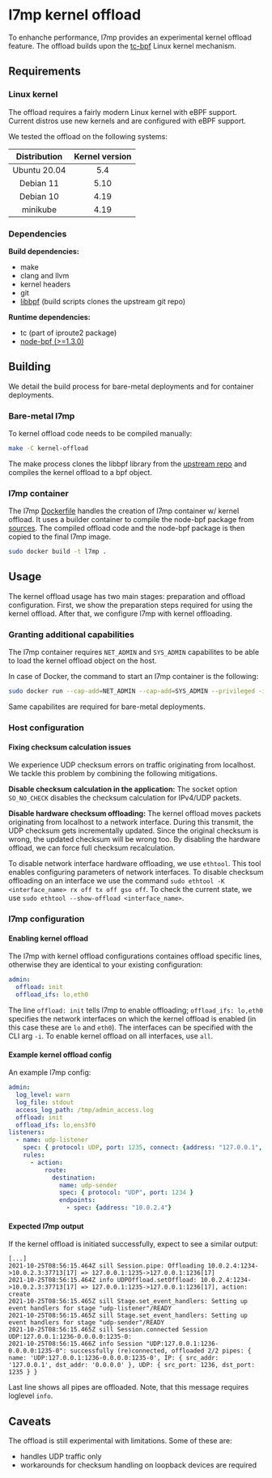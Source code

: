 # l7mp kernel offload

To enhanche performance, l7mp provides an experimental kernel offload feature. The offload builds upon the [tc-bpf](https://man7.org/linux/man-pages/man8/tc-bpf.8.html) Linux kernel mechanism.

## Requirements

### Linux kernel

The offload requires a fairly modern Linux kernel with eBPF support. Current distros use new kernels and are configured with eBPF support.

We tested the offload on the following systems:

| Distribution | Kernel version |
| :---:        | :---:          |
| Ubuntu 20.04 | 5.4            |
| Debian 11    | 5.10           |
| Debian 10    | 4.19           |
| minikube     | 4.19           |

### Dependencies

**Build dependencies:**
- make
- clang and llvm
- kernel headers
- git
- [libbpf](https://github.com/libbpf/libbpf) (build scripts clones the upstream git repo)

**Runtime dependencies:**
- tc (part of iproute2 package)
- [node-bpf (>=1.3.0)](https://www.npmjs.com/package/bpf)


## Building

We detail the build process for bare-metal deployments and for container deployments.

### Bare-metal l7mp

To kernel offload code needs to be compiled manually:

``` sh
make -C kernel-offload
```

The make process clones the libbpf library from the [upstream repo](https://github.com/libbpf/libbpf) and compiles the kernel offload to a bpf object.

### l7mp container

The l7mp [Dockerfile](/Dockerfile) handles the creation of l7mp container w/ kernel offload. It uses a builder container to compile the node-bpf package from [sources](https://github.com/levaitamas/node_bpf/tree/musl). The compiled offload code and the node-bpf package is then copied to the final l7mp image.

```sh
sudo docker build -t l7mp .
```

## Usage

The kernel offload usage has two main stages: preparation and offload configuration. First, we show the preparation steps required for using the kernel offload. After that, we configure l7mp with kernel offloading.

### Granting additional capabilities

The l7mp container requires `NET_ADMIN` and `SYS_ADMIN` capabilites to be able to load the kernel offload object on the host.

In case of Docker, the command to start an l7mp container is the following:
```sh
sudo docker run --cap-add=NET_ADMIN --cap-add=SYS_ADMIN --privileged -i -t l7mp node l7mp-proxy.js -c <config_file> -l warn -s
```

Same capabilites are required for bare-metal deployments.

### Host configuration

#### Fixing checksum calculation issues
We experience UDP checksum errors on traffic originating from localhost. We tackle this problem by combining the following mitigations.

**Disable checksum calculation in the application:** The socket option `SO_NO_CHECK` disables the checksum calculation for IPv4/UDP packets.

**Disable hardware checksum offloading:** The kernel offload moves packets originating from localhost to a network interface. During this transmit, the UDP checksum gets incrementally updated. Since the original checksum is wrong, the updated checksum will be wrong too. By disabling the hardware offload, we can force full checksum recalculation.

To disable network interface hardware offloading, we use `ethtool`. This tool enables configuring parameters of network interfaces. To disable checksum offloading on an interface we use the command `sudo ethtool -K <interface_name> rx off tx off gso off`. To check the current state, we use `sudo ethtool --show-offload <interface_name>`.

### l7mp configuration

#### Enabling kernel offload

The l7mp with kernel offload configurations containes offload specific lines, otherwise they are identical to your existing configuration:
```yaml
admin:
  offload: init
  offload_ifs: lo,eth0
```
The line `offload: init` tells l7mp to enable offloading; `offload_ifs: lo,eth0` specifies the network interfaces on which the kernel offload is enabled (in this case these are `lo` and `eth0`). The interfaces can be specified with the CLI arg `-i`. To enable kernel offload on all interfaces, use `all`.

#### Example kernel offload config

An example l7mp config:

```yaml
admin:
  log_level: warn
  log_file: stdout
  access_log_path: /tmp/admin_access.log
  offload: init
  offload_ifs: lo,ens3f0
listeners:
  - name: udp-listener
    spec: { protocol: UDP, port: 1235, connect: {address: "127.0.0.1", port: 1236} }
    rules:
      - action:
          route:
            destination:
              name: udp-sender
              spec: { protocol: "UDP", port: 1234 }
              endpoints:
                - spec: {address: "10.0.2.4"}
```

#### Expected l7mp output

If the kernel offload is initiated successfully, expect to see a similar output:
```
[...]
2021-10-25T08:56:15.464Z sill Session.pipe: Offloading 10.0.2.4:1234->10.0.2.3:37713[17] => 127.0.0.1:1235->127.0.0.1:1236[17]
2021-10-25T08:56:15.464Z info UDPOffload.setOffload: 10.0.2.4:1234->10.0.2.3:37713[17] => 127.0.0.1:1235->127.0.0.1:1236[17], action: create
2021-10-25T08:56:15.465Z sill Stage.set_event_handlers: Setting up event handlers for stage "udp-listener"/READY
2021-10-25T08:56:15.465Z sill Stage.set_event_handlers: Setting up event handlers for stage "udp-sender"/READY
2021-10-25T08:56:15.465Z sill Session.connected Session UDP:127.0.0.1:1236-0.0.0.0:1235-0:
2021-10-25T08:56:15.466Z info Session "UDP:127.0.0.1:1236-0.0.0.0:1235-0": successfully (re)connected, offloaded 2/2 pipes: { name: 'UDP:127.0.0.1:1236-0.0.0.0:1235-0', IP: { src_addr: '127.0.0.1', dst_addr: '0.0.0.0' }, UDP: { src_port: 1236, dst_port: 1235 } }
```
Last line shows all pipes are offloaded. Note, that this message requires loglevel `info`.

## Caveats
The offload is still experimental with limitations. Some of these are:

* handles UDP traffic only
* workarounds for checksum handling on loopback devices are required
